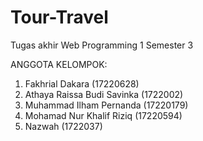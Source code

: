 # Tour-Travel
Tugas akhir Web Programming 1 Semester 3

ANGGOTA KELOMPOK:
1. Fakhrial Dakara (17220628)
2. Athaya Raissa Budi Savinka (1722002)
3. Muhammad Ilham Pernanda (17220179)
4. Mohamad Nur Khalif Riziq (17220594)
5. Nazwah (1722037)
